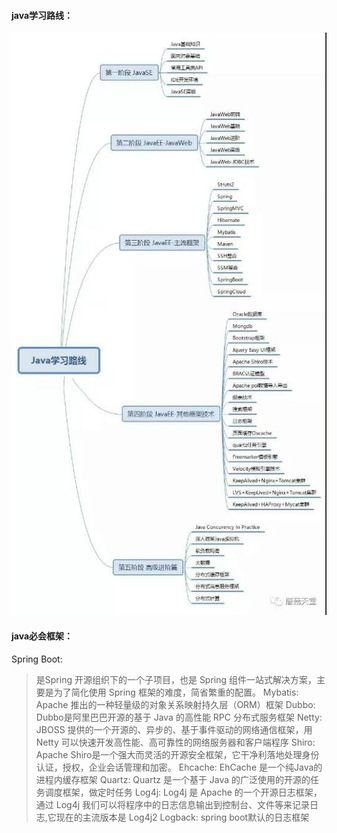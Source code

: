#### java学习路线：

![学习路线](./java.jpg)
#### java必会框架：
Spring Boot:
> 是Spring 开源组织下的一个子项目，也是 Spring 组件一站式解决方案，主要是为了简化使用 Spring 框架的难度，简省繁重的配置。
Mybatis:
> Apache 推出的一种轻量级的对象关系映射持久层（ORM）框架
Dubbo:
> Dubbo是阿里巴巴开源的基于 Java 的高性能 RPC 分布式服务框架
Netty:
> JBOSS 提供的一个开源的、异步的、基于事件驱动的网络通信框架，用 Netty 可以快速开发高性能、高可靠性的网络服务器和客户端程序
Shiro:
> Apache Shiro是一个强大而灵活的开源安全框架，它干净利落地处理身份认证，授权，企业会话管理和加密。
Ehcache:
> EhCache 是一个纯Java的进程内缓存框架
Quartz:
> Quartz 是一个基于 Java 的广泛使用的开源的任务调度框架，做定时任务
Log4j:
> Log4j 是 Apache 的一个开源日志框架，通过 Log4j 我们可以将程序中的日志信息输出到控制台、文件等来记录日志,它现在的主流版本是 Log4j2
Logback:
> spring boot默认的日志框架

	
	
	
	
	
	
	
	
	
	
	
	
	
	
	
	
	
	
	
	
	
	
	